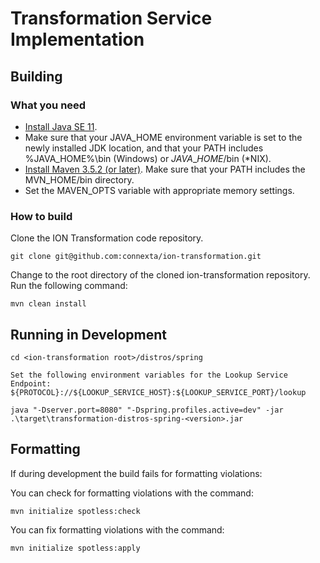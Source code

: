 # Transformation Service Implementation

## Building
### What you need ###
* [Install Java SE 11](https://jdk.java.net/java-se-ri/11).
* Make sure that your JAVA\_HOME environment variable is set to the newly installed JDK location, and that your PATH includes %JAVA\_HOME%\bin (Windows) or $JAVA\_HOME$/bin (\*NIX).
* [Install Maven 3.5.2 \(or later\)](http://maven.apache.org/download.html). Make sure that your PATH includes the MVN\_HOME/bin directory.
* Set the MAVEN_OPTS variable with appropriate memory settings.

### How to build ###
Clone the ION Transformation code repository.

```
git clone git@github.com:connexta/ion-transformation.git
```

Change to the root directory of the cloned ion-transformation repository. Run the following command:

```
mvn clean install
```

## Running in Development

```
cd <ion-transformation root>/distros/spring
```

```
Set the following environment variables for the Lookup Service Endpoint:
${PROTOCOL}://${LOOKUP_SERVICE_HOST}:${LOOKUP_SERVICE_PORT}/lookup
```

```
java "-Dserver.port=8080" "-Dspring.profiles.active=dev" -jar .\target\transformation-distros-spring-<version>.jar
```

## Formatting
If during development the build fails for formatting violations:

You can check for formatting violations with the command:

```
mvn initialize spotless:check
```

You can fix formatting violations with the command:

```
mvn initialize spotless:apply
```